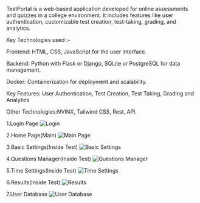 TestPortal is a web-based application developed for online assessments and quizzes in a college environment. It includes features like user authentication, customizable test creation, test-taking, grading, and analytics.

Key Technologies used :-

Frontend: HTML, CSS, JavaScript for the user interface.

Backend: Python with Flask or Django, SQLite or PostgreSQL for data management.

Docker: Containerization for deployment and scalability.

Key Features: User Authentication, Test Creation, Test Taking, Grading and Analytics

Other Technologies:NVINX, Tailwind CSS, Rest, API.

1.Login Page
![Login](https://github.com/samarth4445/dockerized-test-portal/assets/113175706/2f30b5fd-edf7-40fc-ba9a-093536b78123)

2.Home Page(Main)
![Main Page](https://github.com/samarth4445/dockerized-test-portal/assets/113175706/1718d77a-bac7-4178-a411-72e56adb2a55)

3.Basic Settings(Inside Test)
![Basic Settings](https://github.com/samarth4445/dockerized-test-portal/assets/113175706/dc1d7cc7-149a-41d3-933f-ceb1936d61c1)

4.Questions Manager(Inside Test)
![Questions Manager](https://github.com/samarth4445/dockerized-test-portal/assets/113175706/1ada7631-0e9d-4298-8de7-697a6b6c2ec8)

5.Time Settings(Inside Test)
![Time Settings](https://github.com/samarth4445/dockerized-test-portal/assets/113175706/6fab5947-d156-4c7d-8652-deac0f2f82cf)

6.Results(Inside Test)
![Results](https://github.com/samarth4445/dockerized-test-portal/assets/113175706/85ccee57-5ad0-4669-88f7-e18ab7b530b1)

7.User Database
![User Database](https://github.com/samarth4445/dockerized-test-portal/assets/113175706/d1746bc2-dbc4-4adf-b100-0ba83e2625b0)



